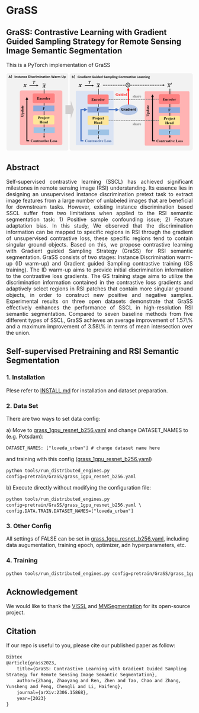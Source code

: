 # GraSS

## GraSS: Contrastive Learning with Gradient Guided Sampling Strategy for Remote Sensing Image Semantic Segmentation

This is a PyTorch implementation of GraSS

<img src="GraSS.png" width="900"/>

## Abstract

<p align="justify">
Self-supervised contrastive learning (SSCL) has achieved significant milestones in remote sensing image (RSI) understanding. Its essence lies in designing an unsupervised instance discrimination pretext task to extract image features from a large number of unlabeled images that are beneficial for downstream tasks. However, existing instance discrimination based SSCL suffer from two limitations when applied to the RSI semantic segmentation task: 1) Positive sample confounding issue; 2) Feature adaptation bias. In this study, We observed that the discrimination information can be mapped to specific regions in RSI through the gradient of unsupervised contrastive loss, these specific regions tend to contain singular ground objects. Based on this, we propose contrastive learning with Gradient guided Sampling Strategy (GraSS) for RSI semantic segmentation. GraSS consists of two stages: Instance Discrimination warm-up (ID warm-up) and Gradient guided Sampling contrastive training (GS training). The ID warm-up aims to provide initial discrimination information to the contrastive loss gradients. The GS training stage aims to utilize the discrimination information contained in the contrastive loss gradients and adaptively select regions in RSI patches that contain more singular ground objects, in order to construct new positive and negative samples. Experimental results on three open datasets demonstrate that GraSS effectively enhances the performance of SSCL in high-resolution RSI semantic segmentation. Compared to seven baseline methods from five different types of SSCL, GraSS achieves an average improvement of 1.57\% and a maximum improvement of 3.58\% in terms of mean intersection over the union.

## Self-supervised Pretraining and RSI Semantic Segmentation
### 1. Installation
Plese refer to [INSTALL.md](docs/INSTALL.md) for installation and dataset preparation.
 
### 2. Data Set

There are two ways to set data config:

a) Move to [grass_1gpu_resnet_b256.yaml](configs/config/pretrain/GraSS/grass_1gpu_resnet_b256.yaml) and change DATASET_NAMES to (e.g. Potsdam):
```
DATASET_NAMES: ["loveda_urban"] # change dataset name here
```
and training with this config ([grass_1gpu_resnet_b256.yaml](configs/config/pretrain/GraSS/grass_1gpu_resnet_b256.yaml))
```
python tools/run_distributed_engines.py config=pretrain/GraSS/grass_1gpu_resnet_b256.yaml
```
b) Execute directly without modifying the configuration file:
```
python tools/run_distributed_engines.py config=pretrain/GraSS/grass_1gpu_resnet_b256.yaml \
config.DATA.TRAIN.DATASET_NAMES=["loveda_urban"]
```

### 3. Other Config

All settings of FALSE can be set in [grass_1gpu_resnet_b256.yaml](configs/config/pretrain/GraSS/grass_1gpu_resnet_b256.yaml), including data augumentation, training epoch, optimizer, adn hyperparameters, etc.


### 4. Training 

```bash
python tools/run_distributed_engines.py config=pretrain/GraSS/grass_1gpu_resnet_b256.yaml
```



## Acknowledgement

We would like to thank the [VISSL](https://github.com/facebookresearch/vissl) and [MMSegmentation](https://github.com/open-mmlab/mmsegmentation) for its open-source project.

## Citation

If our repo is useful to you, please cite our published paper as follow:
```
Bibtex
@article{grass2023,
    title={GraSS: Contrastive Learning with Gradient Guided Sampling Strategy for Remote Sensing Image Semantic Segmentation},
    author={Zhang, Zhaoyang and Ren, Zhen and Tao, Chao and Zhang, Yunsheng and Peng, Chengli and Li, Haifeng},
    journal={arXiv:2306.15868}, 
    year={2023}
}
```